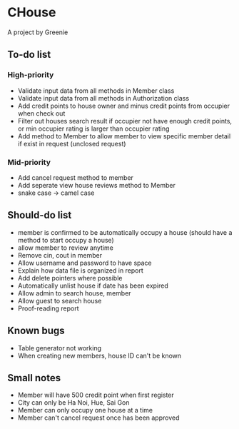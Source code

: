 # CHouse
A project by Greenie

## To-do list
### High-priority
* Validate input data from all methods in Member class
* Validate input data from all methods in Authorization class
* Add credit points to house owner and minus credit points from occupier when check out
* Filter out houses search result if occupier not have enough credit points, or min occupier rating is larger than occupier rating
* Add method to Member to allow member to view specific member detail if exist in request (unclosed request)


### Mid-priority

* Add cancel request method to member
* Add seperate view house reviews method to Member
* snake case -> camel case

## Should-do list
* member is confirmed to be automatically occupy a house (should have a method to start occupy a house)
* allow member to review anytime
* Remove cin, cout in member
* Allow username and password to have space
* Explain how data file is organized in report
* Add delete pointers where possible
* Automatically unlist house if date has been expired 
* Allow admin to search house, member
* Allow guest to search house
* Proof-reading report

## Known bugs
* Table generator not working
* When creating new members, house ID can't be known

## Small notes
* Member will have 500 credit point when first register
* City can only be Ha Noi, Hue, Sai Gon
* Member can only occupy one house at a time
* Member can't cancel request once has been approved
